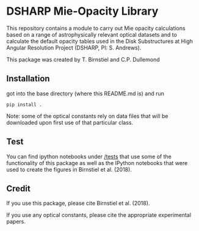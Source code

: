 # DSHARP Mie-Opacity Library

This repository contains a module to carry out Mie opacity calculations based on
a range of astrophysically relevant optical datasets and to calculate the
default opacity tables used in the Disk Substructures at High Angular Resolution
Project (DSHARP, PI: S. Andrews).

This package was created by T. Birnstiel and C.P. Dullemond

## Installation

got into the base directory (where this README.md is) and run

    pip install .

Note: some of the optical constants rely on data files that will be downloaded
upon first use of that particular class.


## Test

You can find ipython notebooks under [/tests](/tests) that use some of the
functionality of this package as well as the IPython notebooks that were used to
create the figures in Birnstiel et al. (2018).

## Credit

If you use this package, please cite Birnstiel et al. (2018).

If you use any optical constants, please cite the appropriate experimental papers.
